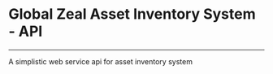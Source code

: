 # Global Zeal Asset Inventory System - API
---------------
A simplistic web service api for asset inventory system
